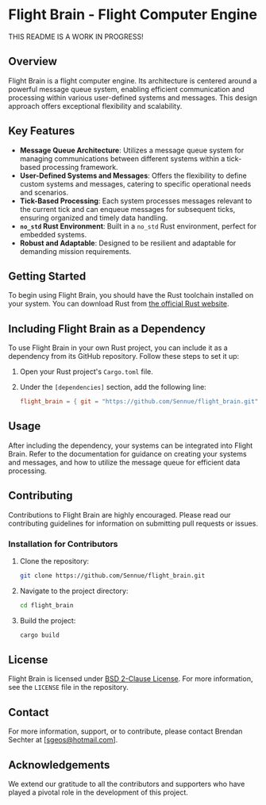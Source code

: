 # Flight Brain - Flight Computer Engine

THIS README IS A WORK IN PROGRESS!

## Overview
Flight Brain is a flight computer engine.  Its architecture is centered around a powerful message queue system, enabling efficient communication and processing within various user-defined systems and messages.  This design approach offers exceptional flexibility and scalability.

## Key Features
- **Message Queue Architecture**: Utilizes a message queue system for managing communications between different systems within a tick-based processing framework.
- **User-Defined Systems and Messages**: Offers the flexibility to define custom systems and messages, catering to specific operational needs and scenarios.
- **Tick-Based Processing**: Each system processes messages relevant to the current tick and can enqueue messages for subsequent ticks, ensuring organized and timely data handling.
- **`no_std` Rust Environment**: Built in a `no_std` Rust environment, perfect for embedded systems.
- **Robust and Adaptable**: Designed to be resilient and adaptable for demanding mission requirements.

## Getting Started
To begin using Flight Brain, you should have the Rust toolchain installed on your system. You can download Rust from [the official Rust website](https://www.rust-lang.org/).

## Including Flight Brain as a Dependency

To use Flight Brain in your own Rust project, you can include it as a dependency from its GitHub repository. Follow these steps to set it up:

1. Open your Rust project's `Cargo.toml` file.

2. Under the `[dependencies]` section, add the following line:
   ```toml
   flight_brain = { git = "https://github.com/Sennue/flight_brain.git" }

## Usage
After including the dependency, your systems can be integrated into Flight Brain.  Refer to the documentation for guidance on creating your systems and messages, and how to utilize the message queue for efficient data processing.

## Contributing
Contributions to Flight Brain are highly encouraged.  Please read our contributing guidelines for information on submitting pull requests or issues.

### Installation for Contributors
1. Clone the repository:
   ```bash
   git clone https://github.com/Sennue/flight_brain.git
   ```
2. Navigate to the project directory:
   ```bash
   cd flight_brain
   ```
3. Build the project:
   ```bash
   cargo build
   ```

## License
Flight Brain is licensed under [BSD 2-Clause License](LICENSE).  For more information, see the `LICENSE` file in the repository.

## Contact
For more information, support, or to contribute, please contact Brendan Sechter at [sgeos@hotmail.com].

## Acknowledgements
We extend our gratitude to all the contributors and supporters who have played a pivotal role in the development of this project.

